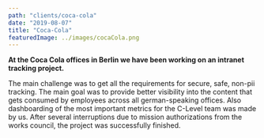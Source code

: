 ```yaml
---
path: "clients/coca-cola"
date: "2019-08-07"
title: "Coca-Cola"
featuredImage: ../images/cocaCola.png
---
```



**At the Coca Cola offices in Berlin we have been working on an intranet tracking project.** 

The main challenge was to get all the requirements for secure, safe, non-pii tracking. The main goal was to provide better visibility into the content that gets consumed by employees across all german-speaking offices. Also dashboarding of the most important metrics for the C-Level team was made by us. After several interruptions due to mission authorizations from the works council, the project was successfully finished.  